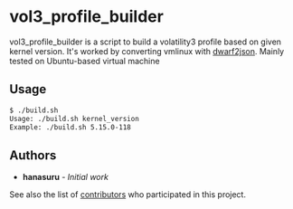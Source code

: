 # vol3_profile_builder

vol3_profile_builder is a script to build a volatility3 profile based on given kernel version. It's worked by converting vmlinux with [dwarf2json](https://github.com/volatilityfoundation/dwarf2json). Mainly tested on Ubuntu-based virtual machine

## Usage

```bash
$ ./build.sh
Usage: ./build.sh kernel_version
Example: ./build.sh 5.15.0-118
```

## Authors

* **hanasuru** - *Initial work* 

See also the list of [contributors](https://github.com/hanasuru/vol3_profile_builder/contributors) who participated in this project.
